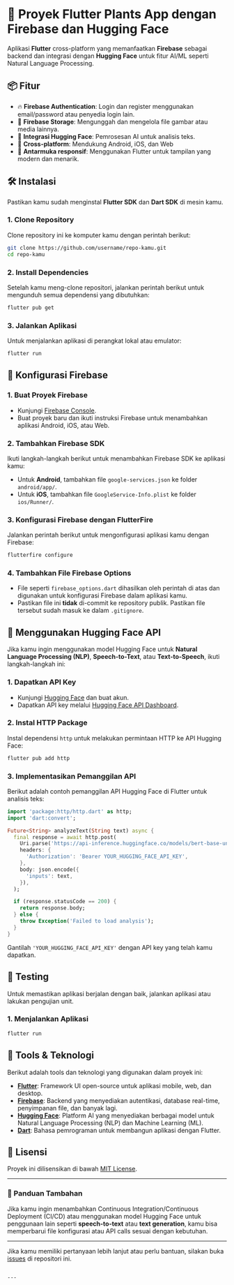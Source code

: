 # 🚀 Proyek Flutter Plants App dengan Firebase dan Hugging Face

Aplikasi **Flutter** cross-platform yang memanfaatkan **Firebase** sebagai backend dan integrasi dengan **Hugging Face** untuk fitur AI/ML seperti Natural Language Processing.

## 📦 Fitur
- 🔥 **Firebase Authentication**: Login dan register menggunakan email/password atau penyedia login lain.
- 📸 **Firebase Storage**: Mengunggah dan mengelola file gambar atau media lainnya.
- 🤖 **Integrasi Hugging Face**: Pemrosesan AI untuk analisis teks.
- 📱 **Cross-platform**: Mendukung Android, iOS, dan Web
- 🎨 **Antarmuka responsif**: Menggunakan Flutter untuk tampilan yang modern dan menarik.

## 🛠️ Instalasi

Pastikan kamu sudah menginstal **Flutter SDK** dan **Dart SDK** di mesin kamu.

### 1. Clone Repository
Clone repository ini ke komputer kamu dengan perintah berikut:

```bash
git clone https://github.com/username/repo-kamu.git
cd repo-kamu
````
### 2. Install Dependencies

Setelah kamu meng-clone repositori, jalankan perintah berikut untuk mengunduh semua dependensi yang dibutuhkan:

```bash
flutter pub get
```

### 3. Jalankan Aplikasi

Untuk menjalankan aplikasi di perangkat lokal atau emulator:

```bash
flutter run
```

## 🔐 Konfigurasi Firebase

### 1. Buat Proyek Firebase

* Kunjungi [Firebase Console](https://console.firebase.google.com/).
* Buat proyek baru dan ikuti instruksi Firebase untuk menambahkan aplikasi Android, iOS, atau Web.

### 2. Tambahkan Firebase SDK

Ikuti langkah-langkah berikut untuk menambahkan Firebase SDK ke aplikasi kamu:

* Untuk **Android**, tambahkan file `google-services.json` ke folder `android/app/`.
* Untuk **iOS**, tambahkan file `GoogleService-Info.plist` ke folder `ios/Runner/`.

### 3. Konfigurasi Firebase dengan FlutterFire

Jalankan perintah berikut untuk mengonfigurasi aplikasi kamu dengan Firebase:

```bash
flutterfire configure
```

### 4. Tambahkan File Firebase Options

* File seperti `firebase_options.dart` dihasilkan oleh perintah di atas dan digunakan untuk konfigurasi Firebase dalam aplikasi kamu.
* Pastikan file ini **tidak** di-commit ke repository publik. Pastikan file tersebut sudah masuk ke dalam `.gitignore`.

## 🤖 Menggunakan Hugging Face API

Jika kamu ingin menggunakan model Hugging Face untuk **Natural Language Processing (NLP)**, **Speech-to-Text**, atau **Text-to-Speech**, ikuti langkah-langkah ini:

### 1. Dapatkan API Key

* Kunjungi [Hugging Face](https://huggingface.co/) dan buat akun.
* Dapatkan API key melalui [Hugging Face API Dashboard](https://huggingface.co/settings/tokens).

### 2. Instal HTTP Package

Instal dependensi `http` untuk melakukan permintaan HTTP ke API Hugging Face:

```bash
flutter pub add http
```

### 3. Implementasikan Pemanggilan API

Berikut adalah contoh pemanggilan API Hugging Face di Flutter untuk analisis teks:

```dart
import 'package:http/http.dart' as http;
import 'dart:convert';

Future<String> analyzeText(String text) async {
  final response = await http.post(
    Uri.parse('https://api-inference.huggingface.co/models/bert-base-uncased'),
    headers: {
      'Authorization': 'Bearer YOUR_HUGGING_FACE_API_KEY',
    },
    body: json.encode({
      'inputs': text,
    }),
  );

  if (response.statusCode == 200) {
    return response.body;
  } else {
    throw Exception('Failed to load analysis');
  }
}
```

Gantilah `'YOUR_HUGGING_FACE_API_KEY'` dengan API key yang telah kamu dapatkan.

## 🧪 Testing

Untuk memastikan aplikasi berjalan dengan baik, jalankan aplikasi atau lakukan pengujian unit.

### 1. Menjalankan Aplikasi

```bash
flutter run
```

## 🧰 Tools & Teknologi

Berikut adalah tools dan teknologi yang digunakan dalam proyek ini:

* **[Flutter](https://flutter.dev)**: Framework UI open-source untuk aplikasi mobile, web, dan desktop.
* **[Firebase](https://firebase.google.com)**: Backend yang menyediakan autentikasi, database real-time, penyimpanan file, dan banyak lagi.
* **[Hugging Face](https://huggingface.co)**: Platform AI yang menyediakan berbagai model untuk Natural Language Processing (NLP) dan Machine Learning (ML).
* **[Dart](https://dart.dev)**: Bahasa pemrograman untuk membangun aplikasi dengan Flutter.

## 📄 Lisensi

Proyek ini dilisensikan di bawah [MIT License](LICENSE).

---

### 🚀 Panduan Tambahan

Jika kamu ingin menambahkan Continuous Integration/Continuous Deployment (CI/CD) atau menggunakan model Hugging Face untuk penggunaan lain seperti **speech-to-text** atau **text generation**, kamu bisa memperbarui file konfigurasi atau API calls sesuai dengan kebutuhan.

---

Jika kamu memiliki pertanyaan lebih lanjut atau perlu bantuan, silakan buka [issues](https://github.com/username/repo-kamu/issues) di repositori ini.

```

---

